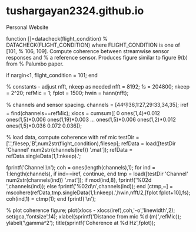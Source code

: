 # tushargayan2324.github.io
Personal Website


function []=datacheck(flight_condition)
% DATACHECK(FLIGHT_CONDITION) where FLIGHT_CONDITION is one of [101,
% 106, 109]. Compute coherence between streamwise sensor responses and
% a reference sensor. Produces figure similar to figure 9(b) from
% Palumbo paper.

  if nargin<1, flight_condition = 101; end

  % constants - adjust nfft, nkeep as needed
  nfft   = 8192; 
  fs     = 204800;
  nkeep  = 2^20; 
  refMic = 1;
  fplot  = 1500;
  hwin   = hann(nfft);
  
  % channels and sensor spacing. 
  channels = [44:-1:36,1:27,29:33,34,35];
  iref     = find(channels==refMic);
  xlocs    = cumsum([ 0 ones(1,4)*0.012 ones(1,5)*0.006 ones(1,19)*0.003 ...
  		ones(1,5)*0.006 ones(1,2)*0.012 ones(1,5)*0.036 0.072 0.036]);
  
  % load data, compute coherence with ref mic
  testDir = ['.',filesep,'B',num2str(flight_condition),filesep];
  refData = load([testDir 'Channel' num2str(channels(iref)) '.mat']);
  refData = refData.singleData(1,1:nkeep).';
  
  fprintf('Channel:\n');
  coh = ones(length(channels),1);
  for ind = 1:length(channels),
    if ind==iref, continue, end
    tmp = load([testDir 'Channel' num2str(channels(ind)) '.mat']);
    if mod(ind,8), fprintf('%02d ',channels(ind)); else fprintf('%02d\n',channels(ind)); end
    [ctmp,~] = mscohere(refData,tmp.singleData(1,1:nkeep).',hwin,nfft/2,[fplot fplot+10],fs);
    coh(ind,1) = ctmp(1);
  end
  fprintf('\n');
  
  % plot coherence
  figure; plot(xlocs - xlocs(iref),coh,'-o','linewidth',2);
  set(gca,'fontsize',14);
  xlabel(sprintf('Distance from mic %d (m)',refMic)); ylabel('\gamma^2');
  title(sprintf('Coherence at %d Hz',fplot));
  
